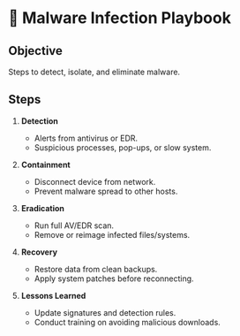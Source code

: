 # 🦠 Malware Infection Playbook

## Objective
Steps to detect, isolate, and eliminate malware.

## Steps
1. **Detection**
   - Alerts from antivirus or EDR.
   - Suspicious processes, pop-ups, or slow system.

2. **Containment**
   - Disconnect device from network.
   - Prevent malware spread to other hosts.

3. **Eradication**
   - Run full AV/EDR scan.
   - Remove or reimage infected files/systems.

4. **Recovery**
   - Restore data from clean backups.
   - Apply system patches before reconnecting.

5. **Lessons Learned**
   - Update signatures and detection rules.
   - Conduct training on avoiding malicious downloads.
